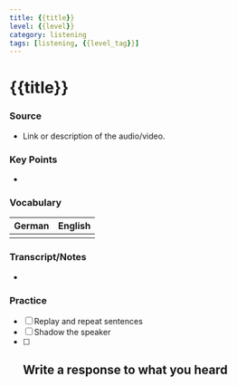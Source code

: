```yaml
---
title: {{title}}
level: {{level}}
category: listening
tags: [listening, {{level_tag}}]
---
```


# {{title}}

### Source

- Link or description of the audio/video.

### Key Points
- 
### Vocabulary
| German | English |
|--------|---------|
|        |         |
### Transcript/Notes
- 
### Practice

- [ ] Replay and repeat sentences
- [ ] Shadow the speaker
- [ ] Write a response to what you heard
	- 